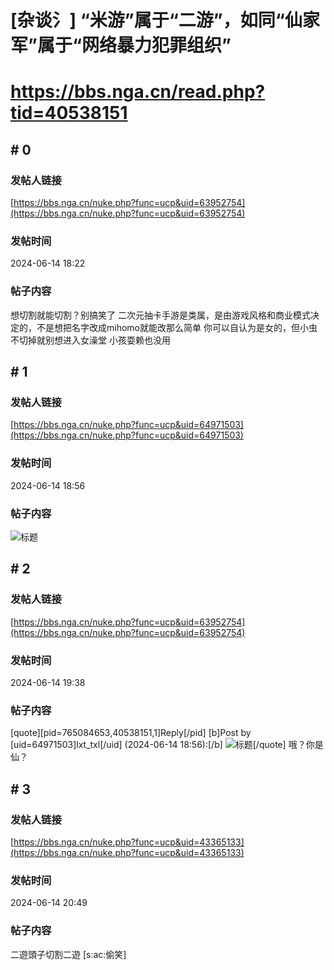 # [杂谈氵] “米游”属于“二游”，如同“仙家军”属于“网络暴力犯罪组织”
# https://bbs.nga.cn/read.php?tid=40538151

## \# 0
### 发帖人链接
[https://bbs.nga.cn/nuke.php?func=ucp&uid=63952754](https://bbs.nga.cn/nuke.php?func=ucp&uid=63952754)
### 发帖时间
2024-06-14 18:22
### 帖子内容
想切割就能切割？别搞笑了
二次元抽卡手游是类属，是由游戏风格和商业模式决定的，不是想把名字改成mihomo就能改那么简单
你可以自认为是女的，但小虫不切掉就别想进入女澡堂
小孩耍赖也没用
## \# 1
### 发帖人链接
[https://bbs.nga.cn/nuke.php?func=ucp&uid=64971503](https://bbs.nga.cn/nuke.php?func=ucp&uid=64971503)
### 发帖时间
2024-06-14 18:56
### 帖子内容
![标题](https://img.nga.178.com/attachments/mon_202406/14/bwQ19i-5uyzZiT3cSsg-fv.jpg)
## \# 2
### 发帖人链接
[https://bbs.nga.cn/nuke.php?func=ucp&uid=63952754](https://bbs.nga.cn/nuke.php?func=ucp&uid=63952754)
### 发帖时间
2024-06-14 19:38
### 帖子内容
[quote][pid=765084653,40538151,1]Reply[/pid] [b]Post by [uid=64971503]lxt_txl[/uid] (2024-06-14 18:56):[/b]
![标题](https://img.nga.178.com/attachments/mon_202406/14/bwQ19i-5uyzZiT3cSsg-fv.jpg)[/quote]
哦？你是仙？
## \# 3
### 发帖人链接
[https://bbs.nga.cn/nuke.php?func=ucp&uid=43365133](https://bbs.nga.cn/nuke.php?func=ucp&uid=43365133)
### 发帖时间
2024-06-14 20:49
### 帖子内容
二遊頭子切割二遊 [s:ac:偷笑]
